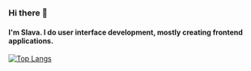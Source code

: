 ### Hi there 👋
#### I'm Slava. I do user interface development, mostly creating frontend applications.

[![Top Langs](https://github-readme-stats.vercel.app/api/top-langs/?username=Slurpeesh&layout=donut-vertical)](https://github.com/anuraghazra/github-readme-stats)

<!--
**Slurpeesh/Slurpeesh** is a ✨ _special_ ✨ repository because its `README.md` (this file) appears on your GitHub profile.

Here are some ideas to get you started:

- 🔭 I’m currently working on ...
- 🌱 I’m currently learning ...
- 👯 I’m looking to collaborate on ...
- 🤔 I’m looking for help with ...
- 💬 Ask me about ...
- 📫 How to reach me: ...
- 😄 Pronouns: ...
- ⚡ Fun fact: ...
-->
